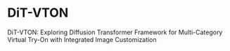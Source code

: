 # DiT-VTON
DiT-VTON: Exploring Diffusion Transformer Framework for Multi-Category Virtual Try-On with Integrated Image Customization
